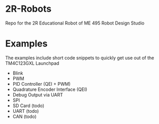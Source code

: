 # 2R-Robots
Repo for the 2R Educational Robot of ME 495 Robot Design Studio


# Examples
The examples include short code snippets to quickly get use out of the TM4C123GXL Launchpad
* Blink
* PWM
* PID Controller (QEI + PWM)
* Quadrature Encoder Interface (QEI)
* Debug Output via UART
* SPI 
* SD Card (todo)
* UART (todo)
* CAN (todo)
